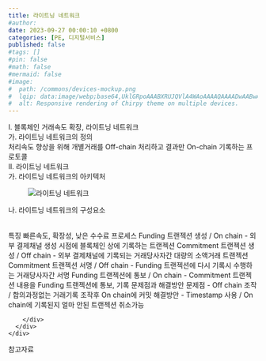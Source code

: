 ```yaml
---
title: 라이트닝 네트워크
#author: 
date: 2023-09-27 00:00:10 +0800
categories: [PE, 디지털서비스]
published: false
#tags: []
#pin: false
#math: false
#mermaid: false
#image:
#  path: /commons/devices-mockup.png
#  lqip: data:image/webp;base64,UklGRpoAAABXRUJQVlA4WAoAAAAQAAAADwAABwAAQUxQSDIAAAARL0AmbZurmr57yyIiqE8oiG0bejIYEQTgqiDA9vqnsUSI6H+oAERp2HZ65qP/VIAWAFZQOCBCAAAA8AEAnQEqEAAIAAVAfCWkAALp8sF8rgRgAP7o9FDvMCkMde9PK7euH5M1m6VWoDXf2FkP3BqV0ZYbO6NA/VFIAAAA
#  alt: Responsive rendering of Chirpy theme on multiple devices.
---
```


<div class="post-wrap">
  <div class="para">
    <div class="para-title">
      I. 블록체인 거래속도 확장, 라이트닝 네트워크
    </div>
    <div class="para-cntnt">
      <div class="para">
        <div class="para-title">
          가. 라이트닝 네트워크의 정의
        </div>
        <div class="para-cntnt">
            처리속도 향상을 위해 개별거래를 Off-chain 처리하고 결과만 On-chain 기록하는 프로토콜
        </div>
      </div>
    </div>
  </div>
  
  <div class="para">
    <div class="para-title">
      II. 라이트닝 네트워크
    </div>
    <div class="para-cntnt">
      <div class="para">
        <div class="para-title">
          가. 라이트닝 네트워크의 아키텍처
        </div>
        <div class="para-cntnt">
          <figure class="post-figure">
            <img src="/assets/img/posts/라이트닝-네트워크.png" alt="라이트닝 네트워크">
<!--            <figcaption>Source: Unveiling the Metaverse: Exploring Emerging Trends, Multifaceted Perspectives, and Future Challenges</figcaption>-->
          </figure>
        </div>
      </div>
      <div class="para">
        <div class="para-title">
          나. 라이트닝 네트워크의 구성요소
        </div>
        <div class="para-cntnt">
          <table class="post-table">
          </table>
          특징
  빠른속도, 확장성, 낮은 수수료
프로세스
  Funding 트랜젝션 생성 / On chain - 외부 결제채널 생성 시점에 블록체인 상에 기록하는 트랜젝션
  Commitment 트랜젝션 생성 / Off chain - 외부 결제채널에 기록되는 거래당사자간 대량의 소액거래 트랜젝션
  Commitment 트랜젝션 서명 / Off chain - Funding 트랜젝션에 다시 기록시 수행하는 거래당사자간 서명
  Funding 트랜젝션에 통보 / On chain - Commitment 트랜젝션 내용을 Funding 트랜젝션에 통보, 기록
문제점과 해결방안
  문제점 - Off chain 조작 / 합의과정없는 거래기록 조작후 On chain에 커밋
  해결방안 - Timestamp 사용 / On chain에 기록된지 얼마 안된 트랜젝션 취소가능

        </div>
      </div>
    </div>
  </div>

  <div class="refr-wrap">
    <div class="refr-title">
        참고자료
    </div>
    <ol class="refr-list">
    <!--    <li>(나현식, 최대선) <a target="_blank" href="https://scienceon.kisti.re.kr/commons/util/originalView.do?cn=JAKO202225948430499&oCn=JAKO202225948430499&dbt=JAKO&journal=NJOU00291864">메타버스 보안 위협 요소 및 대응 방안 검토</a></li>-->
    <!--    <li>(M. Uddin, S. Manickam, H. Ullah, M. Obaidat and A. Dandoush) <a target="_blank" href="https://ieeexplore.ieee.org/abstract/document/10138386">Unveiling the Metaverse: Exploring Emerging Trends, Multifaceted Perspectives, and Future Challenges</a></li>-->
    </ol>
  </div>
</div>
